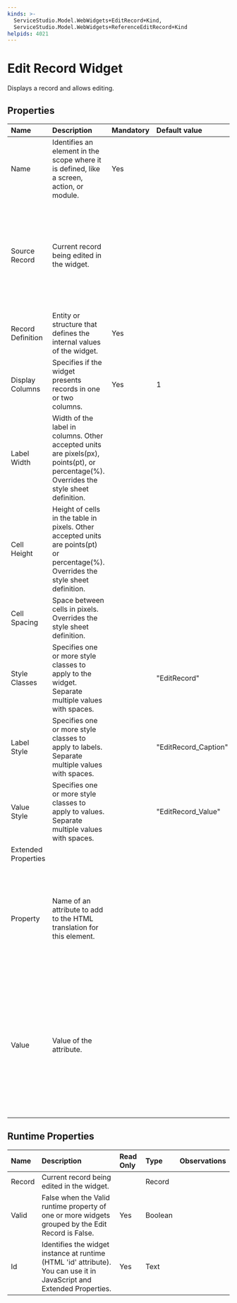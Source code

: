 ```yaml
---
kinds: >-
  ServiceStudio.Model.WebWidgets+EditRecord+Kind,
  ServiceStudio.Model.WebWidgets+ReferenceEditRecord+Kind
helpids: 4021
---
```


# Edit Record Widget

Displays a record and allows editing.

## Properties

| Name | Description | Mandatory | Default value | Observations |
| :--- | :--- | :--- | :--- | :--- |
| Name | Identifies an element in the scope where it is defined, like a screen, action, or module. | Yes |  |  |
| Source Record | Current record being edited in the widget. |  |  | The expression used in this property \(if present\) is evaluated only when the web screen is loading, immediately after the Screen Preparation. This property is always evaluated, even when the widget is inside an If widget. |
| Record Definition | Entity or structure that defines the internal values of the widget. | Yes |  |  |
| Display Columns | Specifies if the widget presents records in one or two columns. | Yes | 1 |  |
| Label Width | Width of the label in columns. Other accepted units are pixels\(px\), points\(pt\), or percentage\(%\). Overrides the style sheet definition. |  |  |  |
| Cell Height | Height of cells in the table in pixels. Other accepted units are points\(pt\) or percentage\(%\). Overrides the style sheet definition. |  |  |  |
| Cell Spacing | Space between cells in pixels. Overrides the style sheet definition. |  |  |  |
| Style Classes | Specifies one or more style classes to apply to the widget. Separate multiple values with spaces. |  | "EditRecord" |  |
| Label Style | Specifies one or more style classes to apply to labels. Separate multiple values with spaces. |  | "EditRecord\_Caption" |  |
| Value Style | Specifies one or more style classes to apply to values. Separate multiple values with spaces. |  | "EditRecord\_Value" |  |
| Extended Properties |  |  |  |  |
| Property | Name of an attribute to add to the HTML translation for this element. |  |  | You can pick a property from the drop-down list or type a free text. The name of the property will not be validated by the platform.  Duplicated properties are not allowed. Spaces, " or ' are also not allowed. |
| Value | Value of the attribute. |  |  | You can type the value directly or write expressions using the Expression Editor.  If the Value is empty, the corresponding HTML tag is created as property="property". For example, the nowrap property does not require a value, therefore nowrap="nowrap" is added. |

## Runtime Properties

| Name | Description | Read Only | Type | Observations |
| :--- | :--- | :--- | :--- | :--- |
| Record | Current record being edited in the widget. |  | Record |  |
| Valid | False when the Valid runtime property of one or more widgets grouped by the Edit Record is False. | Yes | Boolean |  |
| Id | Identifies the widget instance at runtime \(HTML 'id' attribute\). You can use it in JavaScript and Extended Properties. | Yes | Text |  |

